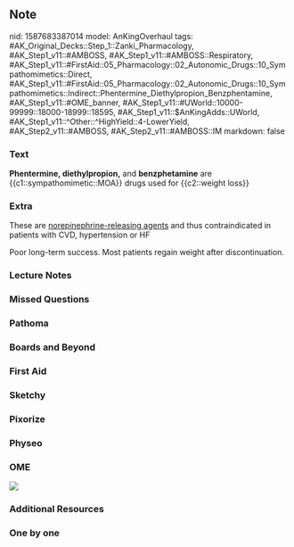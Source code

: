 ## Note
nid: 1587683387014
model: AnKingOverhaul
tags: #AK_Original_Decks::Step_1::Zanki_Pharmacology, #AK_Step1_v11::#AMBOSS, #AK_Step1_v11::#AMBOSS::Respiratory, #AK_Step1_v11::#FirstAid::05_Pharmacology::02_Autonomic_Drugs::10_Sympathomimetics::Direct, #AK_Step1_v11::#FirstAid::05_Pharmacology::02_Autonomic_Drugs::10_Sympathomimetics::Indirect::Phentermine_Diethylpropion_Benzphentamine, #AK_Step1_v11::#OME_banner, #AK_Step1_v11::#UWorld::10000-99999::18000-18999::18595, #AK_Step1_v11::$AnKingAdds::UWorld, #AK_Step1_v11::^Other::^HighYield::4-LowerYield, #AK_Step2_v11::#AMBOSS, #AK_Step2_v11::#AMBOSS::IM
markdown: false

### Text
<b>Phentermine, diethylpropion,</b> and <b>benzphetamine</b> are
{{c1::sympathomimetic::MOA}} drugs used for {{c2::weight loss}}

### Extra
These are <u>norepinephrine-releasing agents</u> and thus
contraindicated in patients with CVD, hypertension or HF
<div>
  Poor long-term success. Most patients regain weight after
  discontinuation.
</div>

### Lecture Notes


### Missed Questions


### Pathoma


### Boards and Beyond


### First Aid


### Sketchy


### Pixorize


### Physeo


### OME
<div class="ome-widget">
  <a href="https://onlinemeded.org?ref=anki"><img src=
  "_OME_AnkiFlashcards_General_3.png"></a>
</div>

### Additional Resources


### One by one

